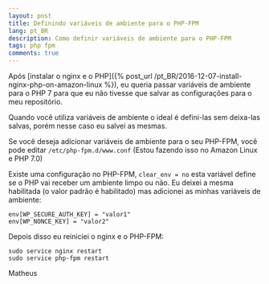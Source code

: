 ```yaml
---
layout: post
title: Definindo variáveis de ambiente para o PHP-FPM
lang: pt_BR
description: Como definir variáveis de ambiente para o PHP-FPM
tags: php fpm
comments: true
---	
```


Após [instalar o nginx e o PHP]({% post_url /pt_BR/2016-12-07-install-nginx-php-on-amazon-linux %}), eu queria passar variáveis de ambiente para o PHP 7 para que eu não tivesse que salvar as configurações para o meu repositório.

Quando você utiliza variáveis de ambiente o ideal é defini-las sem deixa-las salvas, porém nesse caso eu salvei as mesmas.

Se você deseja adicionar variáveis de ambiente para o seu PHP-FPM, você pode editar `/etc/php-fpm.d/www.conf` (Estou fazendo isso no Amazon Linux e PHP 7.0)

Existe uma configuração no PHP-FPM, `clear_env = no` esta variável define se o PHP vai receber um ambiente limpo ou não. Eu deixei a mesma habilitada (o valor padrão é habilitado) mas adicionei as minhas variáveis de ambiente:

```
env[WP_SECURE_AUTH_KEY] = "valor1"
env[WP_NONCE_KEY] = "valor2"
```

Depois disso eu reiniciei o nginx e o PHP-FPM:


```
sudo service nginx restart
sudo service php-fpm restart
```

Matheus